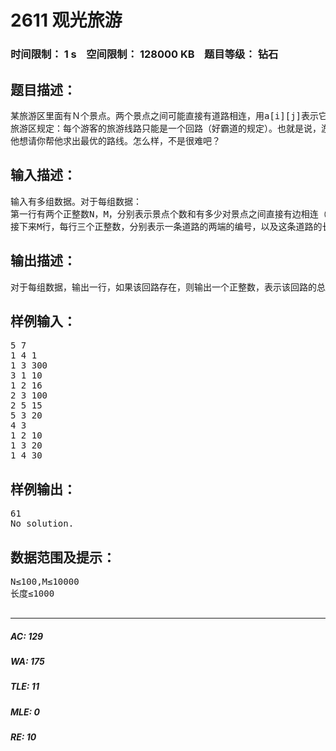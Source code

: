 # 2611 观光旅游   
### 时间限制： 1 s&nbsp;&nbsp;&nbsp;&nbsp;空间限制： 128000 KB&nbsp;&nbsp;&nbsp;&nbsp;题目等级： 钻石  
## 题目描述：  

<pre>
某旅游区里面有Ｎ个景点。两个景点之间可能直接有道路相连，用a[i][j]表示它的长度，否则它们之间没有直接的道路相连。这里所说的道路是没有规定方向的，也就是说，如果从i到j有直接的道路，那么从j到i也有，并且长度与之相等。
旅游区规定：每个游客的旅游线路只能是一个回路（好霸道的规定）。也就是说，游客可以任取一个景点出发，依次经过若干个景点，最终回到起点。一天，Smart决定到这个景区来旅游，由于他实在已经很累了，于是他决定尽量少走一些路。
他想请你帮他求出最优的路线。怎么样，不是很难吧？
</pre>
  
  
## 输入描述：  

<pre>
输入有多组数据。对于每组数据：
第一行有两个正整数N，M，分别表示景点个数和有多少对景点之间直接有边相连（N≤100,M≤10000）；
接下来M行，每行三个正整数，分别表示一条道路的两端的编号，以及这条道路的长度（长度≤1000）。
</pre>
  
  
## 输出描述：  

<pre>
对于每组数据，输出一行，如果该回路存在，则输出一个正整数，表示该回路的总长度；否则输出“No solution.”（不要输出引号）
</pre>
  
  
## 样例输入：  

<pre>
5 7
1 4 1
1 3 300
3 1 10
1 2 16
2 3 100
2 5 15
5 3 20
4 3
1 2 10
1 3 20
1 4 30
</pre>
  
  
## 样例输出：  

<pre>
61
No solution.
</pre>
  
  
## 数据范围及提示：  

<pre>
N≤100,M≤10000
长度≤1000
 
</pre>
  
  
***  

##### AC: 129  
##### WA: 175  
##### TLE: 11  
##### MLE: 0  
##### RE: 10  
